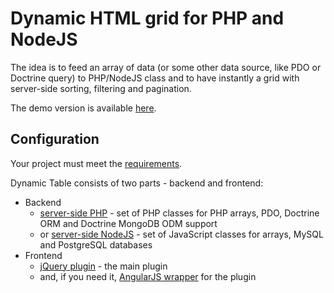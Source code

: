 Dynamic HTML grid for PHP and NodeJS
====================================

The idea is to feed an array of data (or some other data source, like PDO or Doctrine query) to PHP/NodeJS class and to have instantly a grid with server-side sorting, filtering and pagination.

The demo version is available [here](http://demo.daemon-notes.com/dynamic-table/).

Configuration
-------------

Your project must meet the [requirements](docs/requirements.md).

Dynamic Table consists of two parts - backend and frontend:
 * Backend
   * [server-side PHP](docs/php.md) - set of PHP classes for PHP arrays, PDO, Doctrine ORM and Doctrine MongoDB ODM support
   * or [server-side NodeJS](docs/nodejs.md) - set of JavaScript classes for arrays, MySQL and PostgreSQL databases
 * Frontend
   * [jQuery plugin](docs/front-side-plugin.md) - the main plugin
   * and, if you need it, [AngularJS wrapper](docs/front-side-wrapper.md) for the plugin
